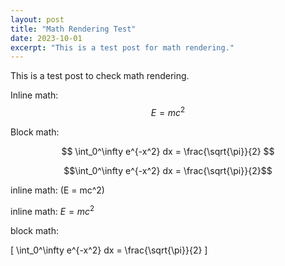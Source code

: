 ```yaml
---
layout: post
title: "Math Rendering Test"
date: 2023-10-01
excerpt: "This is a test post for math rendering."
---
```


This is a test post to check math rendering.

Inline math: $$E = mc^2$$

Block math:

$$
\int_0^\infty e^{-x^2} dx = \frac{\sqrt{\pi}}{2}
$$

```math
\int_0^\infty e^{-x^2} dx = \frac{\sqrt{\pi}}{2}
```

inline math: \(E = mc^2\)

inline math: $E = mc^2$

block math:

\[
\int_0^\infty e^{-x^2} dx = \frac{\sqrt{\pi}}{2}
\]
